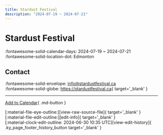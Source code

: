 ```yaml
---
title: Stardust Festival
description: "2024-07-19 ~ 2024-07-21"
---
```


# Stardust Festival 

:fontawesome-solid-calendar-days: 2024-07-19 ~ 2024-07-21  
:fontawesome-solid-location-dot: Edmonton  

## Contact

:fontawesome-solid-envelope: <info@stardustfestival.ca>  
:fontawesome-solid-globe: <https://stardustfestival.ca>{ target='_blank' }  

---

[Add to Calendar](https://swing.news/ics/en/2024/en_CA/stardust-festival-2024.ics){ .md-button }

<div class="ky_page_footer" markdown>
<div class="ky_page_footer_trailing" markdown="span">
[:material-file-eye-outline:][view-raw-source-file]{ target='_blank' }
[:material-file-edit-outline:][edit-info]{ target='_blank' }
</div>
<div class="ky_page_footer_leading" markdown="span">
[:material-clock-edit-outline: 2024-06-30 10:35 UTC][view-edit-history]{ .ky_page_footer_history_button target='_blank' }
</div>
</div>

[view-raw-source-file]: https://github.com/swingdance/events/blob/main/2024/en_CA/stardust-festival-2024.json "View Raw Source File"
[edit-info]: https://github.com/swingdance/events/issues/new?assignees=&labels=update+event&projects=&template=03-update_entity.yml&title=%5B2024%2Fen_CA%5D%20Stardust%20Festival&region=en_CA&year=2024&id=stardust-festival-2024&name=Stardust%20Festival&org_id= "Edit Info"

[view-edit-history]: https://github.com/swingdance/events/commits/main/2024/en_CA/stardust-festival-2024.json "View Edit History"
